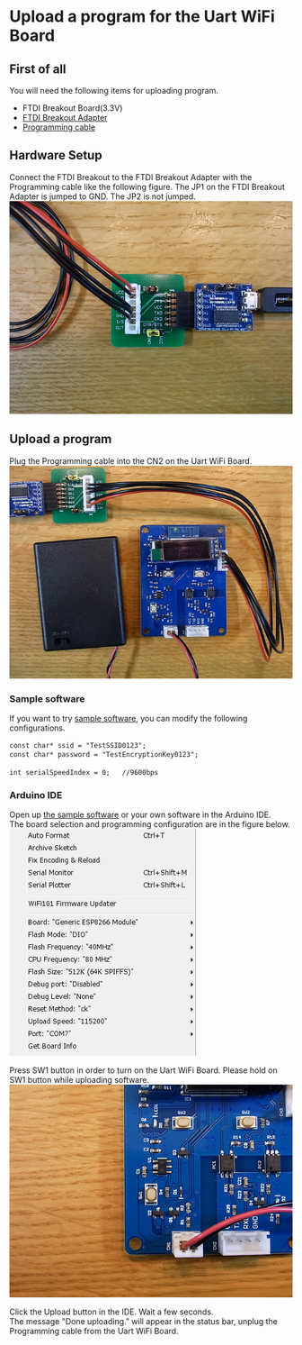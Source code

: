 Upload a program for the Uart WiFi Board
========================================

First of all
--------------
You will need the following items for uploading program.
 - FTDI Breakout Board(3.3V)
 - [FTDI Breakout Adapter](https://github.com/NaoNaoMe/FTDI-Breakout-Adapter)
 - [Programming cable](https://github.com/NaoNaoMe/FTDI-Breakout-Adapter/tree/master/Cables)



Hardware Setup
--------------
Connect the FTDI Breakout to the FTDI Breakout Adapter with the Programming cable like the following figure.
The JP1 on the FTDI Breakout Adapter is jumped to GND. The JP2 is not jumped.
![TopView](mdContents/Programming_1.png)



Upload a program
--------------
Plug the Programming cable into the CN2 on the Uart WiFi Board.  
![TopView](mdContents/Programming_2.png)

### Sample software
If you want to try [sample software](), you can modify the following configurations.
```
const char* ssid = "TestSSID0123";
const char* password = "TestEncryptionKey0123";

int serialSpeedIndex = 0;   //9600bps
```


### Arduino IDE
Open up [the sample software](Software/UartWiFiBridge) or your own software in the Arduino IDE.  
The board selection and programming configuration are in the figure below.  
![Settings](mdContents/IDESettings.png)  

Press SW1 button in order to turn on the Uart WiFi Board. Please hold on SW1 button while uploading software.  
![TopView](mdContents/Programming_3.png)

Click the Upload button in the IDE. Wait a few seconds.  
The message "Done uploading." will appear in the status bar, unplug the Programming cable from the Uart WiFi Board.  


